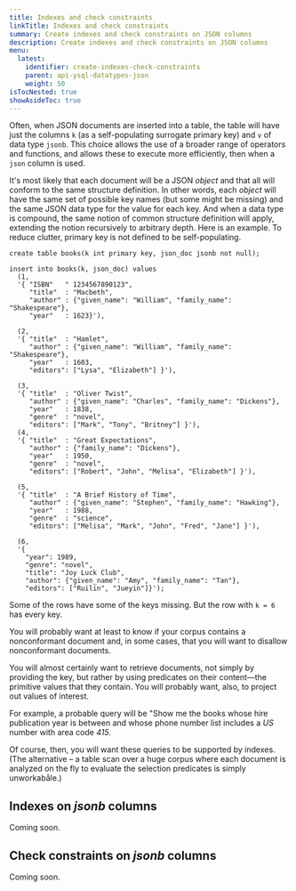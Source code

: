 ```yaml
---
title: Indexes and check constraints
linkTitle: Indexes and check constraints
summary: Create indexes and check constraints on JSON columns
description: Create indexes and check constraints on JSON columns
menu:
  latest:
    identifier: create-indexes-check-constraints
    parent: api-ysql-datatypes-json
    weight: 50
isTocNested: true
showAsideToc: true
---
```


Often, when JSON documents are inserted into a table, the table will have just the columns `k` (as a self-populating surrogate primary key) and `v` of data type `jsonb`. This choice allows the use of a broader range of operators and functions, and allows these to execute more efficiently, then when a `json` column is used.

It's most likely that each document will be a JSON _object_ and that all will conform to the same structure definition. In other words, each _object_ will have the same set of possible key names (but some might be missing) and the same JSON data type for the value for each key. And when a data type is compound, the same notion of common structure definition will apply, extending the notion recursively to arbitrary depth. Here is an example. To reduce clutter, primary key is not defined to be self-populating.

```postgresql
create table books(k int primary key, json_doc jsonb not null);

insert into books(k, json_doc) values
  (1,
  '{ "ISBN"   " 1234567890123",
     "title"  : "Macbeth", 
     "author" : {"given_name": "William", "family_name": "Shakespeare"},
     "year"   : 1623}'),

  (2,
  '{ "title"  : "Hamlet",
     "author" : {"given_name": "William", "family_name": "Shakespeare"},
     "year"   : 1603,
     "editors": ["Lysa", "Elizabeth"] }'),

  (3,
  '{ "title"  : "Oliver Twist",
     "author" : {"given_name": "Charles", "family_name": "Dickens"},
     "year"   : 1838,
     "genre"  : "novel",
     "editors": ["Mark", "Tony", "Britney"] }'),
  (4,
  '{ "title"  : "Great Expectations",
     "author" : {"family_name": "Dickens"},
     "year"   : 1950,
     "genre"  : "novel",
     "editors": ["Robert", "John", "Melisa", "Elizabeth"] }'),

  (5,
  '{ "title"  : "A Brief History of Time",
     "author" : {"given_name": "Stephen", "family_name": "Hawking"},
     "year"   : 1988,
     "genre"  : "science",
     "editors": ["Melisa", "Mark", "John", "Fred", "Jane"] }'),

  (6,
  '{
    "year": 1989,
    "genre": "novel",
    "title": "Joy Luck Club",
    "author": {"given_name": "Amy", "family_name": "Tan"},
    "editors": ["Ruilin", "Jueyin"]}');
```

Some of the rows have some of the keys missing. But the row with `k = 6` has every key.

You will probably want at least to know if your corpus contains a nonconformant document and, in some cases, that you will want to disallow nonconformant documents.

You will almost certainly want to retrieve documents, not simply by providing the key, but rather by using predicates on their content—the primitive values that they contain. You will probably want, also, to project out values of interest.

For example, a probable query will be "Show me the books whose hire publication year is between  and whose phone number list includes a _US_ number with area code _415_.

Of course, then, you will want these queries to be supported by indexes. (The alternative – a table scan over a huge corpus where each document is analyzed on the fly to evaluate the selection predicates is simply unworkabåle.)

## Indexes on _jsonb_ columns

Coming soon.

## Check constraints  on _jsonb_ columns

Coming soon.
